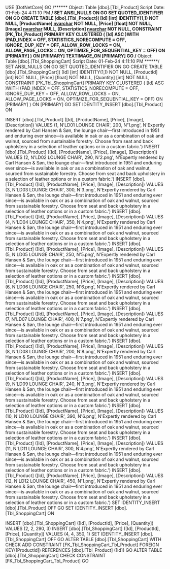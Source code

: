 USE [DotNetCore]
GO
/****** Object:  Table [dbo].[Tbl_Product]    Script Date: 01-Feb-24 4:11:10 PM ******/
SET ANSI_NULLS ON
GO
SET QUOTED_IDENTIFIER ON
GO
CREATE TABLE [dbo].[Tbl_Product](
	[Id] [int] IDENTITY(1,1) NOT NULL,
	[ProductName] [nvarchar](50) NOT NULL,
	[Price] [float] NOT NULL,
	[Image] [nvarchar](max) NULL,
	[Description] [nvarchar](max) NOT NULL,
 CONSTRAINT [PK_Tbl_Product] PRIMARY KEY CLUSTERED 
(
	[Id] ASC
)WITH (PAD_INDEX = OFF, STATISTICS_NORECOMPUTE = OFF, IGNORE_DUP_KEY = OFF, ALLOW_ROW_LOCKS = ON, ALLOW_PAGE_LOCKS = ON, OPTIMIZE_FOR_SEQUENTIAL_KEY = OFF) ON [PRIMARY]
) ON [PRIMARY] TEXTIMAGE_ON [PRIMARY]
GO
/****** Object:  Table [dbo].[Tbl_ShoppingCart]    Script Date: 01-Feb-24 4:11:10 PM ******/
SET ANSI_NULLS ON
GO
SET QUOTED_IDENTIFIER ON
GO
CREATE TABLE [dbo].[Tbl_ShoppingCart](
	[Id] [int] IDENTITY(1,1) NOT NULL,
	[ProductId] [int] NOT NULL,
	[Price] [float] NOT NULL,
	[Quantity] [int] NOT NULL,
 CONSTRAINT [PK_Tbl_ShoppingCart] PRIMARY KEY CLUSTERED 
(
	[Id] ASC
)WITH (PAD_INDEX = OFF, STATISTICS_NORECOMPUTE = OFF, IGNORE_DUP_KEY = OFF, ALLOW_ROW_LOCKS = ON, ALLOW_PAGE_LOCKS = ON, OPTIMIZE_FOR_SEQUENTIAL_KEY = OFF) ON [PRIMARY]
) ON [PRIMARY]
GO
SET IDENTITY_INSERT [dbo].[Tbl_Product] ON 

INSERT [dbo].[Tbl_Product] ([Id], [ProductName], [Price], [Image], [Description]) VALUES (1, N'LD01 LOUNGE CHAIR', 200, N'1.png', N'Expertly rendered by Carl Hansen & Søn, the lounge chair—first introduced in 1951 and enduring ever since—is available in oak or as a combination of oak and walnut, sourced from sustainable forestry. Choose from seat and back upholstery in a selection of leather options or in a custom fabric.')
INSERT [dbo].[Tbl_Product] ([Id], [ProductName], [Price], [Image], [Description]) VALUES (2, N'LD02 LOUNGE CHAIR', 290, N'2.png', N'Expertly rendered by Carl Hansen & Søn, the lounge chair—first introduced in 1951 and enduring ever since—is available in oak or as a combination of oak and walnut, sourced from sustainable forestry. Choose from seat and back upholstery in a selection of leather options or in a custom fabric.')
INSERT [dbo].[Tbl_Product] ([Id], [ProductName], [Price], [Image], [Description]) VALUES (3, N'LD03 LOUNGE CHAIR', 300, N'3.png', N'Expertly rendered by Carl Hansen & Søn, the lounge chair—first introduced in 1951 and enduring ever since—is available in oak or as a combination of oak and walnut, sourced from sustainable forestry. Choose from seat and back upholstery in a selection of leather options or in a custom fabric.')
INSERT [dbo].[Tbl_Product] ([Id], [ProductName], [Price], [Image], [Description]) VALUES (4, N'LD04 LOUNGE CHAIR', 350, N'4.png', N'Expertly rendered by Carl Hansen & Søn, the lounge chair—first introduced in 1951 and enduring ever since—is available in oak or as a combination of oak and walnut, sourced from sustainable forestry. Choose from seat and back upholstery in a selection of leather options or in a custom fabric.')
INSERT [dbo].[Tbl_Product] ([Id], [ProductName], [Price], [Image], [Description]) VALUES (5, N'LD05 LOUNGE CHAIR', 250, N'5.png', N'Expertly rendered by Carl Hansen & Søn, the lounge chair—first introduced in 1951 and enduring ever since—is available in oak or as a combination of oak and walnut, sourced from sustainable forestry. Choose from seat and back upholstery in a selection of leather options or in a custom fabric.')
INSERT [dbo].[Tbl_Product] ([Id], [ProductName], [Price], [Image], [Description]) VALUES (6, N'LD06 LOUNGE CHAIR', 250, N'6.png', N'Expertly rendered by Carl Hansen & Søn, the lounge chair—first introduced in 1951 and enduring ever since—is available in oak or as a combination of oak and walnut, sourced from sustainable forestry. Choose from seat and back upholstery in a selection of leather options or in a custom fabric.')
INSERT [dbo].[Tbl_Product] ([Id], [ProductName], [Price], [Image], [Description]) VALUES (7, N'LD07 LOUNGE CHAIR', 400, N'7.png', N'Expertly rendered by Carl Hansen & Søn, the lounge chair—first introduced in 1951 and enduring ever since—is available in oak or as a combination of oak and walnut, sourced from sustainable forestry. Choose from seat and back upholstery in a selection of leather options or in a custom fabric.')
INSERT [dbo].[Tbl_Product] ([Id], [ProductName], [Price], [Image], [Description]) VALUES (8, N'LD08 LOUNGE CHAIR', 200, N'8.png', N'Expertly rendered by Carl Hansen & Søn, the lounge chair—first introduced in 1951 and enduring ever since—is available in oak or as a combination of oak and walnut, sourced from sustainable forestry. Choose from seat and back upholstery in a selection of leather options or in a custom fabric.')
INSERT [dbo].[Tbl_Product] ([Id], [ProductName], [Price], [Image], [Description]) VALUES (9, N'LD09 LOUNGE CHAIR', 240, N'3.png', N'Expertly rendered by Carl Hansen & Søn, the lounge chair—first introduced in 1951 and enduring ever since—is available in oak or as a combination of oak and walnut, sourced from sustainable forestry. Choose from seat and back upholstery in a selection of leather options or in a custom fabric.')
INSERT [dbo].[Tbl_Product] ([Id], [ProductName], [Price], [Image], [Description]) VALUES (10, N'LD10 LOUNGE CHAIR', 390, N'6.png', N'Expertly rendered by Carl Hansen & Søn, the lounge chair—first introduced in 1951 and enduring ever since—is available in oak or as a combination of oak and walnut, sourced from sustainable forestry. Choose from seat and back upholstery in a selection of leather options or in a custom fabric.')
INSERT [dbo].[Tbl_Product] ([Id], [ProductName], [Price], [Image], [Description]) VALUES (11, N'LD11 LOUNGE CHAIR', 300, N'4.png', N'Expertly rendered by Carl Hansen & Søn, the lounge chair—first introduced in 1951 and enduring ever since—is available in oak or as a combination of oak and walnut, sourced from sustainable forestry. Choose from seat and back upholstery in a selection of leather options or in a custom fabric.')
INSERT [dbo].[Tbl_Product] ([Id], [ProductName], [Price], [Image], [Description]) VALUES (12, N'LD12 LOUNGE CHAIR', 450, N'1.png', N'Expertly rendered by Carl Hansen & Søn, the lounge chair—first introduced in 1951 and enduring ever since—is available in oak or as a combination of oak and walnut, sourced from sustainable forestry. Choose from seat and back upholstery in a selection of leather options or in a custom fabric.')
SET IDENTITY_INSERT [dbo].[Tbl_Product] OFF
GO
SET IDENTITY_INSERT [dbo].[Tbl_ShoppingCart] ON 

INSERT [dbo].[Tbl_ShoppingCart] ([Id], [ProductId], [Price], [Quantity]) VALUES (2, 2, 290, 3)
INSERT [dbo].[Tbl_ShoppingCart] ([Id], [ProductId], [Price], [Quantity]) VALUES (4, 4, 350, 1)
SET IDENTITY_INSERT [dbo].[Tbl_ShoppingCart] OFF
GO
ALTER TABLE [dbo].[Tbl_ShoppingCart]  WITH CHECK ADD  CONSTRAINT [FK_Tbl_ShoppingCart_Tbl_Product] FOREIGN KEY([ProductId])
REFERENCES [dbo].[Tbl_Product] ([Id])
GO
ALTER TABLE [dbo].[Tbl_ShoppingCart] CHECK CONSTRAINT [FK_Tbl_ShoppingCart_Tbl_Product]
GO
